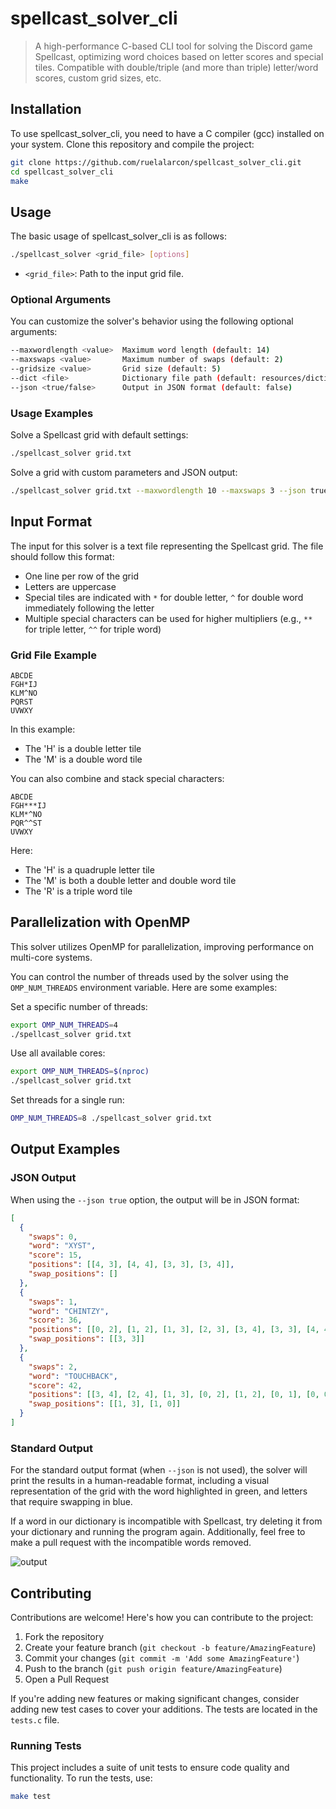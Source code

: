 # spellcast_solver_cli

> A high-performance C-based CLI tool for solving the Discord game Spellcast, optimizing word choices based on letter scores and special tiles. Compatible with double/triple (and more than triple) letter/word scores, custom grid sizes, etc.

## Installation

To use spellcast_solver_cli, you need to have a C compiler (gcc) installed on your system. Clone this repository and compile the project:

```bash
git clone https://github.com/ruelalarcon/spellcast_solver_cli.git
cd spellcast_solver_cli
make
```

## Usage

The basic usage of spellcast_solver_cli is as follows:

```bash
./spellcast_solver <grid_file> [options]
```

- `<grid_file>`: Path to the input grid file.

### Optional Arguments

You can customize the solver's behavior using the following optional arguments:

```bash
--maxwordlength <value>  Maximum word length (default: 14)
--maxswaps <value>       Maximum number of swaps (default: 2)
--gridsize <value>       Grid size (default: 5)
--dict <file>            Dictionary file path (default: resources/dictionary.txt)
--json <true/false>      Output in JSON format (default: false)
```

### Usage Examples

Solve a Spellcast grid with default settings:

```bash
./spellcast_solver grid.txt
```

Solve a grid with custom parameters and JSON output:

```bash
./spellcast_solver grid.txt --maxwordlength 10 --maxswaps 3 --json true
```

## Input Format

The input for this solver is a text file representing the Spellcast grid. The file should follow this format:

- One line per row of the grid
- Letters are uppercase
- Special tiles are indicated with `*` for double letter, `^` for double word immediately following the letter
- Multiple special characters can be used for higher multipliers (e.g., `**` for triple letter, `^^` for triple word)

### Grid File Example

```
ABCDE
FGH*IJ
KLM^NO
PQRST
UVWXY
```

In this example:
- The 'H' is a double letter tile
- The 'M' is a double word tile

You can also combine and stack special characters:

```
ABCDE
FGH***IJ
KLM*^NO
PQR^^ST
UVWXY
```

Here:
- The 'H' is a quadruple letter tile
- The 'M' is both a double letter and double word tile
- The 'R' is a triple word tile

## Parallelization with OpenMP

This solver utilizes OpenMP for parallelization, improving performance on multi-core systems.

You can control the number of threads used by the solver using the `OMP_NUM_THREADS` environment variable. Here are some examples:

Set a specific number of threads:
```bash
export OMP_NUM_THREADS=4
./spellcast_solver grid.txt
```

Use all available cores:
```bash
export OMP_NUM_THREADS=$(nproc)
./spellcast_solver grid.txt
```

Set threads for a single run:
```bash
OMP_NUM_THREADS=8 ./spellcast_solver grid.txt
```

## Output Examples

### JSON Output

When using the `--json true` option, the output will be in JSON format:

```json
[
  {
    "swaps": 0,
    "word": "XYST",
    "score": 15,
    "positions": [[4, 3], [4, 4], [3, 3], [3, 4]],
    "swap_positions": []
  },
  {
    "swaps": 1,
    "word": "CHINTZY",
    "score": 36,
    "positions": [[0, 2], [1, 2], [1, 3], [2, 3], [3, 4], [3, 3], [4, 4]],
    "swap_positions": [[3, 3]]
  },
  {
    "swaps": 2,
    "word": "TOUCHBACK",
    "score": 42,
    "positions": [[3, 4], [2, 4], [1, 3], [0, 2], [1, 2], [0, 1], [0, 0], [1, 0], [2, 0]],
    "swap_positions": [[1, 3], [1, 0]]
  }
]
```

### Standard Output

For the standard output format (when `--json` is not used), the solver will print the results in a human-readable format, including a visual representation of the grid with the word highlighted in green, and letters that require swapping in blue.

If a word in our dictionary is incompatible with Spellcast, try deleting it from your dictionary and running the program again. Additionally, feel free to make a pull request with the incompatible words removed.

![output](https://github.com/user-attachments/assets/9b86f90e-fae5-4713-8176-ee2074c6bf34)

## Contributing

Contributions are welcome! Here's how you can contribute to the project:

1. Fork the repository
2. Create your feature branch (`git checkout -b feature/AmazingFeature`)
3. Commit your changes (`git commit -m 'Add some AmazingFeature'`)
4. Push to the branch (`git push origin feature/AmazingFeature`)
5. Open a Pull Request

If you're adding new features or making significant changes, consider adding new test cases to cover your additions. The tests are located in the `tests.c` file.

### Running Tests

This project includes a suite of unit tests to ensure code quality and functionality. To run the tests, use:
   ```bash
   make test
   ```

